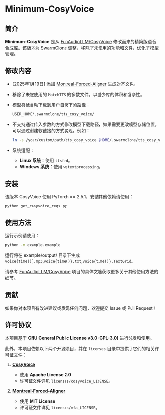 # Minimum-CosyVoice

## 简介

**Minimum-CosyVoice** 是从 [FunAudioLLM/CosyVoice](https://github.com/FunAudioLLM/CosyVoice) 修改而来的精简版语音合成库。该版本为 [SwarmClone](https://github.com/SwarmClone/SwarmClone) 调整，移除了未使用的功能和文件，优化了模型管理。

## 修改内容

- [2025年1月19日] 添加 [Montreal-Forced-Aligner](https://github.com/MontrealCorpusTools/Montreal-Forced-Aligner) 生成对齐文件。
- 移除了未被使用的 `MatchTTS` 的多数文件，以减少库的体积和复杂性。
- 模型将被自动下载到用户目录下的路径：

  ```bash
  USER_HOME/.swarmclone/tts_cosy_voice/
  ```

- 不支持通过传入参数的方式修改模型下载路径，如果需要更改模型存储位置，可以通过创建软链接的方式实现。例如：

  ```bash
  ln -s /your/custom/path/tts_cosy_voice $HOME/.swarmclone/tts_cosy_voice
  ```

- 系统适配：
  - **Linux 系统**：使用 `ttsfrd`。
  - **Windows 系统**：使用 `wetextprocessing`。

## 安装

该版本 CosyVoice 使用 PyTorch == 2.5.1，安装其他依赖请使用：

```bash
python get_cosyvoice_reqs.py
```

## 使用方法

运行示例请使用：

```bash
python -m example.example
```

运行将在 example/output/ 目录下生成 `voice{time()}.mp3`,`voice{time()}.txt`,`voice{time()}.TextGrid`。

请参考 [FunAudioLLM/CosyVoice](https://github.com/FunAudioLLM/CosyVoice) 项目的具体文档获取更多关于其他使用方法的细节。

## 贡献

如果你对本项目有改进建议或发现任何问题，欢迎提交 Issue 或 Pull Request！

## 许可协议

本项目基于 **GNU General Public License v3.0 (GPL-3.0)** 进行分发和使用。  

此外，本项目依赖以下两个开源项目，并在 `licenses` 目录中提供了它们的相关许可证文件：  

1. **[CosyVoice](https://github.com/FunAudioLLM/CosyVoice)**  
   - 使用 **Apache License 2.0**  
   - 许可证文件详见 `licenses/cosyvoice_LICENSE`。

2. **[Montreal-Forced-Aligner](https://github.com/MontrealCorpusTools/Montreal-Forced-Aligner)**  
   - 使用 **MIT License**  
   - 许可证文件详见 `licenses/mfa_LICENSE`。
